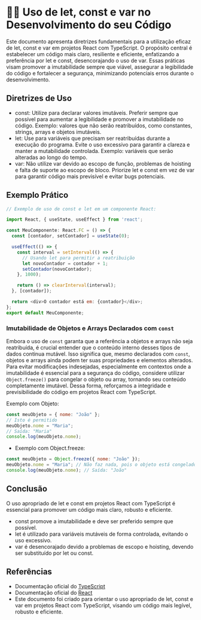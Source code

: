 # 🔐🧩 Uso de let, const e var no Desenvolvimento do seu Código

Este documento apresenta diretrizes fundamentais para a utilização eficaz de let, const e var em projetos React com TypeScript. O propósito central é estabelecer um código mais claro, resiliente e eficiente, enfatizando a preferência por let e const, desencorajando o uso de var. Essas práticas visam promover a imutabilidade sempre que viável, assegurar a legibilidade do código e fortalecer a segurança, minimizando potenciais erros durante o desenvolvimento.

## Diretrizes de Uso

- const: Utilize para declarar valores imutáveis. Preferir sempre que possível para aumentar a legibilidade e promover a imutabilidade no código. Exemplo: valores que não serão reatribuídos, como constantes, strings, arrays e objetos imutáveis.
- let: Use para variáveis que precisam ser reatribuídas durante a execução do programa. Evite o uso excessivo para garantir a clareza e manter a mutabilidade controlada. Exemplo: variáveis que serão alteradas ao longo do tempo.
- var: Não utilize var devido ao escopo de função, problemas de hoisting e falta de suporte ao escopo de bloco. Priorize let e const em vez de var para garantir código mais previsível e evitar bugs potenciais.

## Exemplo Prático

```js
// Exemplo de uso de const e let em um componente React:

import React, { useState, useEffect } from 'react';

const MeuComponente: React.FC = () => {
  const [contador, setContador] = useState(0);

  useEffect(() => {
    const interval = setInterval(() => {
      // Usando let para permitir a reatribuição
      let novoContador = contador + 1;
      setContador(novoContador);
    }, 1000);

    return () => clearInterval(interval);
  }, [contador]);

  return <div>O contador está em: {contador}</div>;
};
export default MeuComponente;
```

### Imutabilidade de Objetos e Arrays Declarados com `const`

Embora o uso de `const` garanta que a referência a objetos e arrays não seja reatribuída, é crucial entender que o conteúdo interno desses tipos de dados continua mutável. Isso significa que, mesmo declarados com `const`, objetos e arrays ainda podem ter suas propriedades e elementos alterados. Para evitar modificações indesejadas, especialmente em contextos onde a imutabilidade é essencial para a segurança do código, considere utilizar `Object.freeze()` para congelar o objeto ou array, tornando seu conteúdo completamente imutável. Dessa forma, reforçamos a integridade e previsibilidade do código em projetos React com TypeScript.

Exemplo com Objeto:

```js
const meuObjeto = { nome: "João" };
// Isto é permitido
meuObjeto.nome = "Maria"; 
// Saída: "Maria"
console.log(meuObjeto.nome); 
```

- Exemplo com Object.freeze:

```js
const meuObjeto = Object.freeze({ nome: "João" });
meuObjeto.nome = "Maria"; // Não faz nada, pois o objeto está congelado
console.log(meuObjeto.nome); // Saída: "João"
```

## Conclusão

O uso apropriado de let e const em projetos React com TypeScript é essencial para promover um código mais claro, robusto e eficiente.

- const promove a imutabilidade e deve ser preferido sempre que possível.
- let é utilizado para variáveis mutáveis de forma controlada, evitando o uso excessivo.
- var é desencorajado devido a problemas de escopo e hoisting, devendo ser substituído por let ou const.

## Referências

- Documentação oficial do [TypeScript](https://www.typescriptlang.org/docs/)
- Documentação oficial do [React](https://reactjs.org/docs/getting-started.html)
- Este documento foi criado para orientar o uso apropriado de let, const e var em projetos React com TypeScript, visando um código mais legível, robusto e eficiente.
